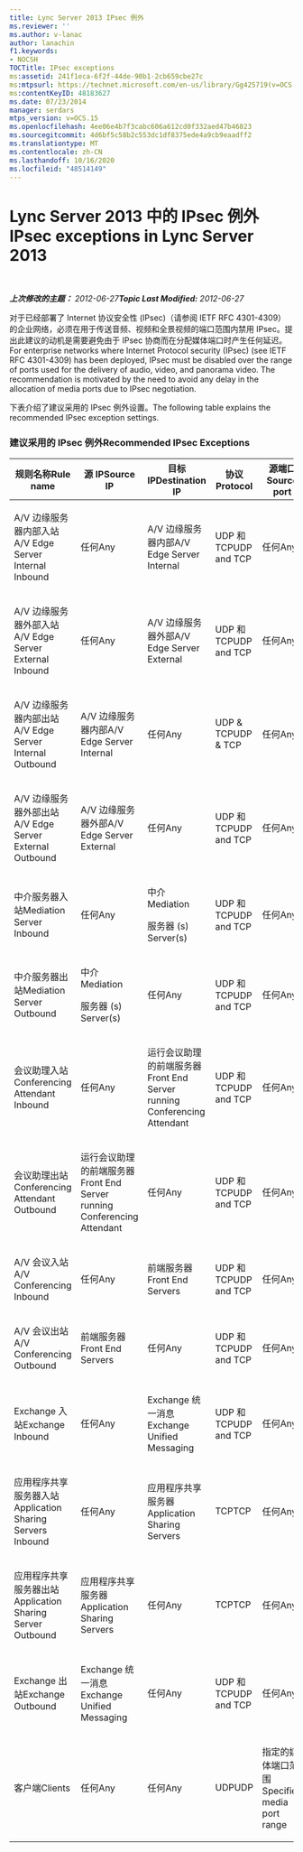 ```yaml
---
title: Lync Server 2013 IPsec 例外
ms.reviewer: ''
ms.author: v-lanac
author: lanachin
f1.keywords:
- NOCSH
TOCTitle: IPsec exceptions
ms:assetid: 241f1eca-6f2f-44de-90b1-2cb659cbe27c
ms:mtpsurl: https://technet.microsoft.com/en-us/library/Gg425719(v=OCS.15)
ms:contentKeyID: 48183627
ms.date: 07/23/2014
manager: serdars
mtps_version: v=OCS.15
ms.openlocfilehash: 4ee06e4b7f3cabc606a612cd0f332aed47b46823
ms.sourcegitcommit: 4d6bf5c58b2c553dc1df8375ede4a9cb9eaadff2
ms.translationtype: MT
ms.contentlocale: zh-CN
ms.lasthandoff: 10/16/2020
ms.locfileid: "48514149"
---
```

# <a name="ipsec-exceptions-in-lync-server-2013"></a><span data-ttu-id="9d323-102">Lync Server 2013 中的 IPsec 例外</span><span class="sxs-lookup"><span data-stu-id="9d323-102">IPsec exceptions in Lync Server 2013</span></span>

<div data-xmlns="http://www.w3.org/1999/xhtml">

<div class="topic" data-xmlns="http://www.w3.org/1999/xhtml" data-msxsl="urn:schemas-microsoft-com:xslt" data-cs="https://msdn.microsoft.com/">

<div data-asp="https://msdn2.microsoft.com/asp">



</div>

<div id="mainSection">

<div id="mainBody">

<span> </span>

<span data-ttu-id="9d323-103">_**上次修改的主题：** 2012-06-27_</span><span class="sxs-lookup"><span data-stu-id="9d323-103">_**Topic Last Modified:** 2012-06-27_</span></span>

<span data-ttu-id="9d323-p101">对于已经部署了 Internet 协议安全性 (IPsec)（请参阅 IETF RFC 4301-4309）的企业网络，必须在用于传送音频、视频和全景视频的端口范围内禁用 IPsec。提出此建议的动机是需要避免由于 IPsec 协商而在分配媒体端口时产生任何延迟。</span><span class="sxs-lookup"><span data-stu-id="9d323-p101">For enterprise networks where Internet Protocol security (IPsec) (see IETF RFC 4301-4309) has been deployed, IPsec must be disabled over the range of ports used for the delivery of audio, video, and panorama video. The recommendation is motivated by the need to avoid any delay in the allocation of media ports due to IPsec negotiation.</span></span>

<span data-ttu-id="9d323-106">下表介绍了建议采用的 IPsec 例外设置。</span><span class="sxs-lookup"><span data-stu-id="9d323-106">The following table explains the recommended IPsec exception settings.</span></span>

### <a name="recommended-ipsec-exceptions"></a><span data-ttu-id="9d323-107">建议采用的 IPsec 例外</span><span class="sxs-lookup"><span data-stu-id="9d323-107">Recommended IPsec Exceptions</span></span>

<table style="width:100%;">
<colgroup>
<col style="width: 14%" />
<col style="width: 14%" />
<col style="width: 14%" />
<col style="width: 14%" />
<col style="width: 14%" />
<col style="width: 14%" />
<col style="width: 14%" />
</colgroup>
<thead>
<tr class="header">
<th><span data-ttu-id="9d323-108">规则名称</span><span class="sxs-lookup"><span data-stu-id="9d323-108">Rule name</span></span></th>
<th><span data-ttu-id="9d323-109">源 IP</span><span class="sxs-lookup"><span data-stu-id="9d323-109">Source IP</span></span></th>
<th><span data-ttu-id="9d323-110">目标 IP</span><span class="sxs-lookup"><span data-stu-id="9d323-110">Destination IP</span></span></th>
<th><span data-ttu-id="9d323-111">协议</span><span class="sxs-lookup"><span data-stu-id="9d323-111">Protocol</span></span></th>
<th><span data-ttu-id="9d323-112">源端口</span><span class="sxs-lookup"><span data-stu-id="9d323-112">Source port</span></span></th>
<th><span data-ttu-id="9d323-113">目标端口</span><span class="sxs-lookup"><span data-stu-id="9d323-113">Destination port</span></span></th>
<th><span data-ttu-id="9d323-114">身份验证要求</span><span class="sxs-lookup"><span data-stu-id="9d323-114">Authentication Requirement</span></span></th>
</tr>
</thead>
<tbody>
<tr class="odd">
<td><p><span data-ttu-id="9d323-115">A/V 边缘服务器内部入站</span><span class="sxs-lookup"><span data-stu-id="9d323-115">A/V Edge Server Internal Inbound</span></span></p></td>
<td><p><span data-ttu-id="9d323-116">任何</span><span class="sxs-lookup"><span data-stu-id="9d323-116">Any</span></span></p></td>
<td><p><span data-ttu-id="9d323-117">A/V 边缘服务器内部</span><span class="sxs-lookup"><span data-stu-id="9d323-117">A/V Edge Server Internal</span></span></p></td>
<td><p><span data-ttu-id="9d323-118">UDP 和 TCP</span><span class="sxs-lookup"><span data-stu-id="9d323-118">UDP and TCP</span></span></p></td>
<td><p><span data-ttu-id="9d323-119">任何</span><span class="sxs-lookup"><span data-stu-id="9d323-119">Any</span></span></p></td>
<td><p><span data-ttu-id="9d323-120">任何</span><span class="sxs-lookup"><span data-stu-id="9d323-120">Any</span></span></p></td>
<td><p><span data-ttu-id="9d323-121">不进行身份验证</span><span class="sxs-lookup"><span data-stu-id="9d323-121">Do not authenticate</span></span></p></td>
</tr>
<tr class="even">
<td><p><span data-ttu-id="9d323-122">A/V 边缘服务器外部入站</span><span class="sxs-lookup"><span data-stu-id="9d323-122">A/V Edge Server External Inbound</span></span></p></td>
<td><p><span data-ttu-id="9d323-123">任何</span><span class="sxs-lookup"><span data-stu-id="9d323-123">Any</span></span></p></td>
<td><p><span data-ttu-id="9d323-124">A/V 边缘服务器外部</span><span class="sxs-lookup"><span data-stu-id="9d323-124">A/V Edge Server External</span></span></p></td>
<td><p><span data-ttu-id="9d323-125">UDP 和 TCP</span><span class="sxs-lookup"><span data-stu-id="9d323-125">UDP and TCP</span></span></p></td>
<td><p><span data-ttu-id="9d323-126">任何</span><span class="sxs-lookup"><span data-stu-id="9d323-126">Any</span></span></p></td>
<td><p><span data-ttu-id="9d323-127">任何</span><span class="sxs-lookup"><span data-stu-id="9d323-127">Any</span></span></p></td>
<td><p><span data-ttu-id="9d323-128">不进行身份验证</span><span class="sxs-lookup"><span data-stu-id="9d323-128">Do not authenticate</span></span></p></td>
</tr>
<tr class="odd">
<td><p><span data-ttu-id="9d323-129">A/V 边缘服务器内部出站</span><span class="sxs-lookup"><span data-stu-id="9d323-129">A/V Edge Server Internal Outbound</span></span></p></td>
<td><p><span data-ttu-id="9d323-130">A/V 边缘服务器内部</span><span class="sxs-lookup"><span data-stu-id="9d323-130">A/V Edge Server Internal</span></span></p></td>
<td><p><span data-ttu-id="9d323-131">任何</span><span class="sxs-lookup"><span data-stu-id="9d323-131">Any</span></span></p></td>
<td><p><span data-ttu-id="9d323-132">UDP &amp; TCP</span><span class="sxs-lookup"><span data-stu-id="9d323-132">UDP &amp; TCP</span></span></p></td>
<td><p><span data-ttu-id="9d323-133">任何</span><span class="sxs-lookup"><span data-stu-id="9d323-133">Any</span></span></p></td>
<td><p><span data-ttu-id="9d323-134">任何</span><span class="sxs-lookup"><span data-stu-id="9d323-134">Any</span></span></p></td>
<td><p><span data-ttu-id="9d323-135">不进行身份验证</span><span class="sxs-lookup"><span data-stu-id="9d323-135">Do not authenticate</span></span></p></td>
</tr>
<tr class="even">
<td><p><span data-ttu-id="9d323-136">A/V 边缘服务器外部出站</span><span class="sxs-lookup"><span data-stu-id="9d323-136">A/V Edge Server External Outbound</span></span></p></td>
<td><p><span data-ttu-id="9d323-137">A/V 边缘服务器外部</span><span class="sxs-lookup"><span data-stu-id="9d323-137">A/V Edge Server External</span></span></p></td>
<td><p><span data-ttu-id="9d323-138">任何</span><span class="sxs-lookup"><span data-stu-id="9d323-138">Any</span></span></p></td>
<td><p><span data-ttu-id="9d323-139">UDP 和 TCP</span><span class="sxs-lookup"><span data-stu-id="9d323-139">UDP and TCP</span></span></p></td>
<td><p><span data-ttu-id="9d323-140">任何</span><span class="sxs-lookup"><span data-stu-id="9d323-140">Any</span></span></p></td>
<td><p><span data-ttu-id="9d323-141">任何</span><span class="sxs-lookup"><span data-stu-id="9d323-141">Any</span></span></p></td>
<td><p><span data-ttu-id="9d323-142">不进行身份验证</span><span class="sxs-lookup"><span data-stu-id="9d323-142">Do not authenticate</span></span></p></td>
</tr>
<tr class="odd">
<td><p><span data-ttu-id="9d323-143">中介服务器入站</span><span class="sxs-lookup"><span data-stu-id="9d323-143">Mediation Server Inbound</span></span></p></td>
<td><p><span data-ttu-id="9d323-144">任何</span><span class="sxs-lookup"><span data-stu-id="9d323-144">Any</span></span></p></td>
<td><p><span data-ttu-id="9d323-145">中介</span><span class="sxs-lookup"><span data-stu-id="9d323-145">Mediation</span></span></p>
<p><span data-ttu-id="9d323-146">服务器 (s) </span><span class="sxs-lookup"><span data-stu-id="9d323-146">Server(s)</span></span></p></td>
<td><p><span data-ttu-id="9d323-147">UDP 和 TCP</span><span class="sxs-lookup"><span data-stu-id="9d323-147">UDP and TCP</span></span></p></td>
<td><p><span data-ttu-id="9d323-148">任何</span><span class="sxs-lookup"><span data-stu-id="9d323-148">Any</span></span></p></td>
<td><p><span data-ttu-id="9d323-149">任何</span><span class="sxs-lookup"><span data-stu-id="9d323-149">Any</span></span></p></td>
<td><p><span data-ttu-id="9d323-150">不进行身份验证</span><span class="sxs-lookup"><span data-stu-id="9d323-150">Do not authenticate</span></span></p></td>
</tr>
<tr class="even">
<td><p><span data-ttu-id="9d323-151">中介服务器出站</span><span class="sxs-lookup"><span data-stu-id="9d323-151">Mediation Server Outbound</span></span></p></td>
<td><p><span data-ttu-id="9d323-152">中介</span><span class="sxs-lookup"><span data-stu-id="9d323-152">Mediation</span></span></p>
<p><span data-ttu-id="9d323-153">服务器 (s) </span><span class="sxs-lookup"><span data-stu-id="9d323-153">Server(s)</span></span></p></td>
<td><p><span data-ttu-id="9d323-154">任何</span><span class="sxs-lookup"><span data-stu-id="9d323-154">Any</span></span></p></td>
<td><p><span data-ttu-id="9d323-155">UDP 和 TCP</span><span class="sxs-lookup"><span data-stu-id="9d323-155">UDP and TCP</span></span></p></td>
<td><p><span data-ttu-id="9d323-156">任何</span><span class="sxs-lookup"><span data-stu-id="9d323-156">Any</span></span></p></td>
<td><p><span data-ttu-id="9d323-157">任何</span><span class="sxs-lookup"><span data-stu-id="9d323-157">Any</span></span></p></td>
<td><p><span data-ttu-id="9d323-158">不进行身份验证</span><span class="sxs-lookup"><span data-stu-id="9d323-158">Do not authenticate</span></span></p></td>
</tr>
<tr class="odd">
<td><p><span data-ttu-id="9d323-159">会议助理入站</span><span class="sxs-lookup"><span data-stu-id="9d323-159">Conferencing Attendant Inbound</span></span></p></td>
<td><p><span data-ttu-id="9d323-160">任何</span><span class="sxs-lookup"><span data-stu-id="9d323-160">Any</span></span></p></td>
<td><p><span data-ttu-id="9d323-161">运行会议助理的前端服务器</span><span class="sxs-lookup"><span data-stu-id="9d323-161">Front End Server running Conferencing Attendant</span></span></p></td>
<td><p><span data-ttu-id="9d323-162">UDP 和 TCP</span><span class="sxs-lookup"><span data-stu-id="9d323-162">UDP and TCP</span></span></p></td>
<td><p><span data-ttu-id="9d323-163">任何</span><span class="sxs-lookup"><span data-stu-id="9d323-163">Any</span></span></p></td>
<td><p><span data-ttu-id="9d323-164">任何</span><span class="sxs-lookup"><span data-stu-id="9d323-164">Any</span></span></p></td>
<td><p><span data-ttu-id="9d323-165">不进行身份验证</span><span class="sxs-lookup"><span data-stu-id="9d323-165">Do not authenticate</span></span></p></td>
</tr>
<tr class="even">
<td><p><span data-ttu-id="9d323-166">会议助理出站</span><span class="sxs-lookup"><span data-stu-id="9d323-166">Conferencing Attendant Outbound</span></span></p></td>
<td><p><span data-ttu-id="9d323-167">运行会议助理的前端服务器</span><span class="sxs-lookup"><span data-stu-id="9d323-167">Front End Server running Conferencing Attendant</span></span></p></td>
<td><p><span data-ttu-id="9d323-168">任何</span><span class="sxs-lookup"><span data-stu-id="9d323-168">Any</span></span></p></td>
<td><p><span data-ttu-id="9d323-169">UDP 和 TCP</span><span class="sxs-lookup"><span data-stu-id="9d323-169">UDP and TCP</span></span></p></td>
<td><p><span data-ttu-id="9d323-170">任何</span><span class="sxs-lookup"><span data-stu-id="9d323-170">Any</span></span></p></td>
<td><p><span data-ttu-id="9d323-171">任何</span><span class="sxs-lookup"><span data-stu-id="9d323-171">Any</span></span></p></td>
<td><p><span data-ttu-id="9d323-172">不进行身份验证</span><span class="sxs-lookup"><span data-stu-id="9d323-172">Do not authenticate</span></span></p></td>
</tr>
<tr class="odd">
<td><p><span data-ttu-id="9d323-173">A/V 会议入站</span><span class="sxs-lookup"><span data-stu-id="9d323-173">A/V Conferencing Inbound</span></span></p></td>
<td><p><span data-ttu-id="9d323-174">任何</span><span class="sxs-lookup"><span data-stu-id="9d323-174">Any</span></span></p></td>
<td><p><span data-ttu-id="9d323-175">前端服务器</span><span class="sxs-lookup"><span data-stu-id="9d323-175">Front End Servers</span></span></p></td>
<td><p><span data-ttu-id="9d323-176">UDP 和 TCP</span><span class="sxs-lookup"><span data-stu-id="9d323-176">UDP and TCP</span></span></p></td>
<td><p><span data-ttu-id="9d323-177">任何</span><span class="sxs-lookup"><span data-stu-id="9d323-177">Any</span></span></p></td>
<td><p><span data-ttu-id="9d323-178">任何</span><span class="sxs-lookup"><span data-stu-id="9d323-178">Any</span></span></p></td>
<td><p><span data-ttu-id="9d323-179">不进行身份验证</span><span class="sxs-lookup"><span data-stu-id="9d323-179">Do not authenticate</span></span></p></td>
</tr>
<tr class="even">
<td><p><span data-ttu-id="9d323-180">A/V 会议出站</span><span class="sxs-lookup"><span data-stu-id="9d323-180">A/V Conferencing Outbound</span></span></p></td>
<td><p><span data-ttu-id="9d323-181">前端服务器</span><span class="sxs-lookup"><span data-stu-id="9d323-181">Front End Servers</span></span></p></td>
<td><p><span data-ttu-id="9d323-182">任何</span><span class="sxs-lookup"><span data-stu-id="9d323-182">Any</span></span></p></td>
<td><p><span data-ttu-id="9d323-183">UDP 和 TCP</span><span class="sxs-lookup"><span data-stu-id="9d323-183">UDP and TCP</span></span></p></td>
<td><p><span data-ttu-id="9d323-184">任何</span><span class="sxs-lookup"><span data-stu-id="9d323-184">Any</span></span></p></td>
<td><p><span data-ttu-id="9d323-185">任何</span><span class="sxs-lookup"><span data-stu-id="9d323-185">Any</span></span></p></td>
<td><p><span data-ttu-id="9d323-186">不进行身份验证</span><span class="sxs-lookup"><span data-stu-id="9d323-186">Do not authenticate</span></span></p></td>
</tr>
<tr class="odd">
<td><p><span data-ttu-id="9d323-187">Exchange 入站</span><span class="sxs-lookup"><span data-stu-id="9d323-187">Exchange Inbound</span></span></p></td>
<td><p><span data-ttu-id="9d323-188">任何</span><span class="sxs-lookup"><span data-stu-id="9d323-188">Any</span></span></p></td>
<td><p><span data-ttu-id="9d323-189">Exchange 统一消息</span><span class="sxs-lookup"><span data-stu-id="9d323-189">Exchange Unified Messaging</span></span></p></td>
<td><p><span data-ttu-id="9d323-190">UDP 和 TCP</span><span class="sxs-lookup"><span data-stu-id="9d323-190">UDP and TCP</span></span></p></td>
<td><p><span data-ttu-id="9d323-191">任何</span><span class="sxs-lookup"><span data-stu-id="9d323-191">Any</span></span></p></td>
<td><p><span data-ttu-id="9d323-192">任何</span><span class="sxs-lookup"><span data-stu-id="9d323-192">Any</span></span></p></td>
<td><p><span data-ttu-id="9d323-193">不进行身份验证</span><span class="sxs-lookup"><span data-stu-id="9d323-193">Do not authenticate</span></span></p></td>
</tr>
<tr class="even">
<td><p><span data-ttu-id="9d323-194">应用程序共享服务器入站</span><span class="sxs-lookup"><span data-stu-id="9d323-194">Application Sharing Servers Inbound</span></span></p></td>
<td><p><span data-ttu-id="9d323-195">任何</span><span class="sxs-lookup"><span data-stu-id="9d323-195">Any</span></span></p></td>
<td><p><span data-ttu-id="9d323-196">应用程序共享服务器</span><span class="sxs-lookup"><span data-stu-id="9d323-196">Application Sharing Servers</span></span></p></td>
<td><p><span data-ttu-id="9d323-197">TCP</span><span class="sxs-lookup"><span data-stu-id="9d323-197">TCP</span></span></p></td>
<td><p><span data-ttu-id="9d323-198">任何</span><span class="sxs-lookup"><span data-stu-id="9d323-198">Any</span></span></p></td>
<td><p><span data-ttu-id="9d323-199">任何</span><span class="sxs-lookup"><span data-stu-id="9d323-199">Any</span></span></p></td>
<td><p><span data-ttu-id="9d323-200">不进行身份验证</span><span class="sxs-lookup"><span data-stu-id="9d323-200">Do not authenticate</span></span></p></td>
</tr>
<tr class="odd">
<td><p><span data-ttu-id="9d323-201">应用程序共享服务器出站</span><span class="sxs-lookup"><span data-stu-id="9d323-201">Application Sharing Server Outbound</span></span></p></td>
<td><p><span data-ttu-id="9d323-202">应用程序共享服务器</span><span class="sxs-lookup"><span data-stu-id="9d323-202">Application Sharing Servers</span></span></p></td>
<td><p><span data-ttu-id="9d323-203">任何</span><span class="sxs-lookup"><span data-stu-id="9d323-203">Any</span></span></p></td>
<td><p><span data-ttu-id="9d323-204">TCP</span><span class="sxs-lookup"><span data-stu-id="9d323-204">TCP</span></span></p></td>
<td><p><span data-ttu-id="9d323-205">任何</span><span class="sxs-lookup"><span data-stu-id="9d323-205">Any</span></span></p></td>
<td><p><span data-ttu-id="9d323-206">任何</span><span class="sxs-lookup"><span data-stu-id="9d323-206">Any</span></span></p></td>
<td><p><span data-ttu-id="9d323-207">不进行身份验证</span><span class="sxs-lookup"><span data-stu-id="9d323-207">Do not authenticate</span></span></p></td>
</tr>
<tr class="even">
<td><p><span data-ttu-id="9d323-208">Exchange 出站</span><span class="sxs-lookup"><span data-stu-id="9d323-208">Exchange Outbound</span></span></p></td>
<td><p><span data-ttu-id="9d323-209">Exchange 统一消息</span><span class="sxs-lookup"><span data-stu-id="9d323-209">Exchange Unified Messaging</span></span></p></td>
<td><p><span data-ttu-id="9d323-210">任何</span><span class="sxs-lookup"><span data-stu-id="9d323-210">Any</span></span></p></td>
<td><p><span data-ttu-id="9d323-211">UDP 和 TCP</span><span class="sxs-lookup"><span data-stu-id="9d323-211">UDP and TCP</span></span></p></td>
<td><p><span data-ttu-id="9d323-212">任何</span><span class="sxs-lookup"><span data-stu-id="9d323-212">Any</span></span></p></td>
<td><p><span data-ttu-id="9d323-213">任何</span><span class="sxs-lookup"><span data-stu-id="9d323-213">Any</span></span></p></td>
<td><p><span data-ttu-id="9d323-214">不进行身份验证</span><span class="sxs-lookup"><span data-stu-id="9d323-214">Do not authenticate</span></span></p></td>
</tr>
<tr class="odd">
<td><p><span data-ttu-id="9d323-215">客户端</span><span class="sxs-lookup"><span data-stu-id="9d323-215">Clients</span></span></p></td>
<td><p><span data-ttu-id="9d323-216">任何</span><span class="sxs-lookup"><span data-stu-id="9d323-216">Any</span></span></p></td>
<td><p><span data-ttu-id="9d323-217">任何</span><span class="sxs-lookup"><span data-stu-id="9d323-217">Any</span></span></p></td>
<td><p><span data-ttu-id="9d323-218">UDP</span><span class="sxs-lookup"><span data-stu-id="9d323-218">UDP</span></span></p></td>
<td><p><span data-ttu-id="9d323-219">指定的媒体端口范围</span><span class="sxs-lookup"><span data-stu-id="9d323-219">Specified media port range</span></span></p></td>
<td><p><span data-ttu-id="9d323-220">任何</span><span class="sxs-lookup"><span data-stu-id="9d323-220">Any</span></span></p></td>
<td><p><span data-ttu-id="9d323-221">不进行身份验证</span><span class="sxs-lookup"><span data-stu-id="9d323-221">Do not authenticate</span></span></p></td>
</tr>
</tbody>
</table>


</div>

<span> </span>

</div>

</div>

</div>

